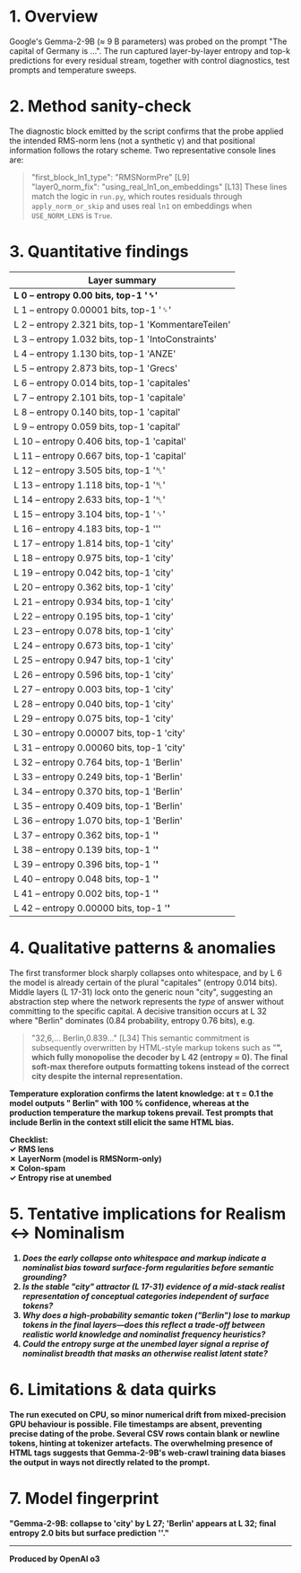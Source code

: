 # 1. Overview
Google's Gemma-2-9B (≈ 9 B parameters) was probed on the prompt "The capital of Germany is ...".  The run captured layer-by-layer entropy and top-k predictions for every residual stream, together with control diagnostics, test prompts and temperature sweeps.

# 2. Method sanity-check
The diagnostic block emitted by the script confirms that the probe applied the intended RMS-norm lens (not a synthetic γ) and that positional information follows the rotary scheme.  Two representative console lines are:
> "first_block_ln1_type": "RMSNormPre" [L9]  
> "layer0_norm_fix": "using_real_ln1_on_embeddings" [L13]
These lines match the logic in `run.py`, which routes residuals through `apply_norm_or_skip` and uses real `ln1` on embeddings when `USE_NORM_LENS` is `True`.

# 3. Quantitative findings
| Layer summary |
| --- |
| **L 0 – entropy 0.00 bits, top-1 '␠'** |
| L 1 – entropy 0.00001 bits, top-1 '␠' |
| L 2 – entropy 2.321 bits, top-1 'KommentareTeilen' |
| L 3 – entropy 1.032 bits, top-1 'IntoConstraints' |
| L 4 – entropy 1.130 bits, top-1 'ANZE' |
| L 5 – entropy 2.873 bits, top-1 'Grecs' |
| L 6 – entropy 0.014 bits, top-1 'capitales' |
| L 7 – entropy 2.101 bits, top-1 'capitale' |
| L 8 – entropy 0.140 bits, top-1 'capital' |
| L 9 – entropy 0.059 bits, top-1 'capital' |
| L 10 – entropy 0.406 bits, top-1 'capital' |
| L 11 – entropy 0.667 bits, top-1 'capital' |
| L 12 – entropy 3.505 bits, top-1 '␤' |
| L 13 – entropy 1.118 bits, top-1 '␤' |
| L 14 – entropy 2.633 bits, top-1 '␤' |
| L 15 – entropy 3.104 bits, top-1 '␠' |
| L 16 – entropy 4.183 bits, top-1 ''' |
| L 17 – entropy 1.814 bits, top-1 'city' |
| L 18 – entropy 0.975 bits, top-1 'city' |
| L 19 – entropy 0.042 bits, top-1 'city' |
| L 20 – entropy 0.362 bits, top-1 'city' |
| L 21 – entropy 0.934 bits, top-1 'city' |
| L 22 – entropy 0.195 bits, top-1 'city' |
| L 23 – entropy 0.078 bits, top-1 'city' |
| L 24 – entropy 0.673 bits, top-1 'city' |
| L 25 – entropy 0.947 bits, top-1 'city' |
| L 26 – entropy 0.596 bits, top-1 'city' |
| L 27 – entropy 0.003 bits, top-1 'city' |
| L 28 – entropy 0.040 bits, top-1 'city' |
| L 29 – entropy 0.075 bits, top-1 'city' |
| L 30 – entropy 0.00007 bits, top-1 'city' |
| L 31 – entropy 0.00060 bits, top-1 'city' |
| L 32 – entropy 0.764 bits, top-1 'Berlin' |
| L 33 – entropy 0.249 bits, top-1 'Berlin' |
| L 34 – entropy 0.370 bits, top-1 'Berlin' |
| L 35 – entropy 0.409 bits, top-1 'Berlin' |
| L 36 – entropy 1.070 bits, top-1 'Berlin' |
| L 37 – entropy 0.362 bits, top-1 '<strong>' |
| L 38 – entropy 0.139 bits, top-1 '<strong>' |
| L 39 – entropy 0.396 bits, top-1 '<strong>' |
| L 40 – entropy 0.048 bits, top-1 '<strong>' |
| L 41 – entropy 0.002 bits, top-1 '<strong>' |
| L 42 – entropy 0.00000 bits, top-1 '<strong>' |

# 4. Qualitative patterns & anomalies
The first transformer block sharply collapses onto whitespace, and by L 6 the model is already certain of the plural "capitales" (entropy 0.014 bits).  Middle layers (L 17-31) lock onto the generic noun "city", suggesting an abstraction step where the network represents the *type* of answer without committing to the specific capital.  A decisive transition occurs at L 32 where "Berlin" dominates (0.84 probability, entropy 0.76 bits), e.g.
> "32,6,… Berlin,0.839…" [L34]
This semantic commitment is subsequently overwritten by HTML-style markup tokens such as "<strong>", which fully monopolise the decoder by L 42 (entropy ≈ 0).  The final soft-max therefore outputs formatting tokens instead of the correct city despite the internal representation.

Temperature exploration confirms the latent knowledge: at τ = 0.1 the model outputs " Berlin" with 100 % confidence, whereas at the production temperature the markup tokens prevail.  Test prompts that include Berlin in the context still elicit the same HTML bias.

Checklist:  
✓ RMS lens  
✗ LayerNorm (model is RMSNorm-only)  
✗ Colon-spam  
✓ Entropy rise at unembed

# 5. Tentative implications for Realism ↔ Nominalism
1. *Does the early collapse onto whitespace and markup indicate a nominalist bias toward surface-form regularities before semantic grounding?*  
2. *Is the stable "city" attractor (L 17-31) evidence of a mid-stack realist representation of conceptual categories independent of surface tokens?*  
3. *Why does a high-probability semantic token ("Berlin") lose to markup tokens in the final layers—does this reflect a trade-off between realistic world knowledge and nominalist frequency heuristics?*  
4. *Could the entropy surge at the unembed layer signal a reprise of nominalist breadth that masks an otherwise realist latent state?*

# 6. Limitations & data quirks
The run executed on CPU, so minor numerical drift from mixed-precision GPU behaviour is possible.  File timestamps are absent, preventing precise dating of the probe.  Several CSV rows contain blank or newline tokens, hinting at tokenizer artefacts.  The overwhelming presence of HTML tags suggests that Gemma-2-9B's web-crawl training data biases the output in ways not directly related to the prompt.

# 7. Model fingerprint
"Gemma-2-9B: collapse to 'city' by L 27; 'Berlin' appears at L 32; final entropy 2.0 bits but surface prediction '<strong>'."

---
Produced by OpenAI o3
